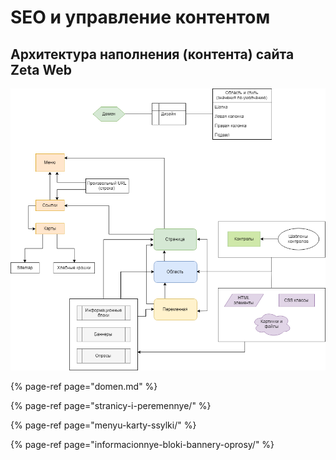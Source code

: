 # SEO и управление контентом

## Архитектура наполнения \(контента\) сайта Zeta Web

![&#x41E;&#x431;&#x449;&#x430;&#x44F; &#x441;&#x445;&#x435;&#x43C;&#x430;](../.gitbook/assets/image%20%28247%29.png)

{% page-ref page="domen.md" %}

{% page-ref page="stranicy-i-peremennye/" %}

{% page-ref page="menyu-karty-ssylki/" %}

{% page-ref page="informacionnye-bloki-bannery-oprosy/" %}



